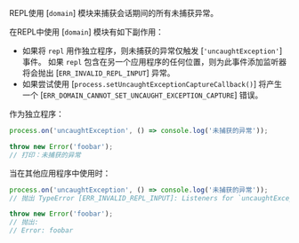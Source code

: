 <!-- YAML
changes:
  - version: v12.3.0
    pr-url: https://github.com/nodejs/node/pull/27151
    description: The `'uncaughtException'` event is from now on triggered if the
                 repl is used as standalone program.
-->

REPL使用 [`domain`] 模块来捕获会话期间的所有未捕获异常。

在REPL中使用 [`domain`] 模块有如下副作用：

* 如果将 `repl` 用作独立程序，则未捕获的异常仅触发 [`'uncaughtException'`] 事件。 
  如果 `repl` 包含在另一个应用程序的任何位置，则为此事件添加监听器将会抛出 [`ERR_INVALID_REPL_INPUT`] 异常。
* 如果尝试使用 [`process.setUncaughtExceptionCaptureCallback()`] 将产生一个 [`ERR_DOMAIN_CANNOT_SET_UNCAUGHT_EXCEPTION_CAPTURE`] 错误。

作为独立程序：

```js
process.on('uncaughtException', () => console.log('未捕获的异常'));

throw new Error('foobar');
// 打印：未捕获的异常
```

当在其他应用程序中使用时：

```js
process.on('uncaughtException', () => console.log('未捕获的异常'));
// 抛出 TypeError [ERR_INVALID_REPL_INPUT]: Listeners for `uncaughtException` cannot be used in the REPL

throw new Error('foobar');
// 抛出:
// Error: foobar
```


